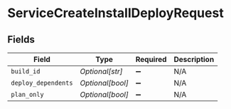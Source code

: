 # ServiceCreateInstallDeployRequest


## Fields

| Field               | Type                | Required            | Description         |
| ------------------- | ------------------- | ------------------- | ------------------- |
| `build_id`          | *Optional[str]*     | :heavy_minus_sign:  | N/A                 |
| `deploy_dependents` | *Optional[bool]*    | :heavy_minus_sign:  | N/A                 |
| `plan_only`         | *Optional[bool]*    | :heavy_minus_sign:  | N/A                 |